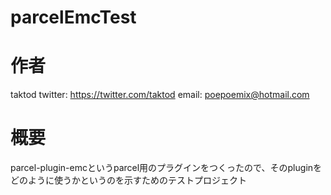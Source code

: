 # parcelEmcTest

# 作者

taktod
twitter: https://twitter.com/taktod
email: poepoemix@hotmail.com

# 概要

parcel-plugin-emcというparcel用のプラグインをつくったので、そのpluginをどのように使うかというのを示すためのテストプロジェクト
